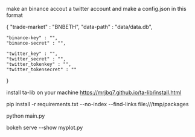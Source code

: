 make an binance accout a twitter account and make a config.json in this format

{
    "trade-market" : "BNBETH",
    "data-path" : "data/data.db",

    "binance-key" : "",
    "binance-secret" : "",
    
    "twitter_key" : "",
    "twitter_secret" : "",
    "twitter_tokenkey" : "",
    "twitter_tokensecret" : ""
}



install ta-lib on your machine https://mrjbq7.github.io/ta-lib/install.html

pip install -r requirements.txt --no-index --find-links file:///tmp/packages

python main.py

bokeh serve --show myplot.py